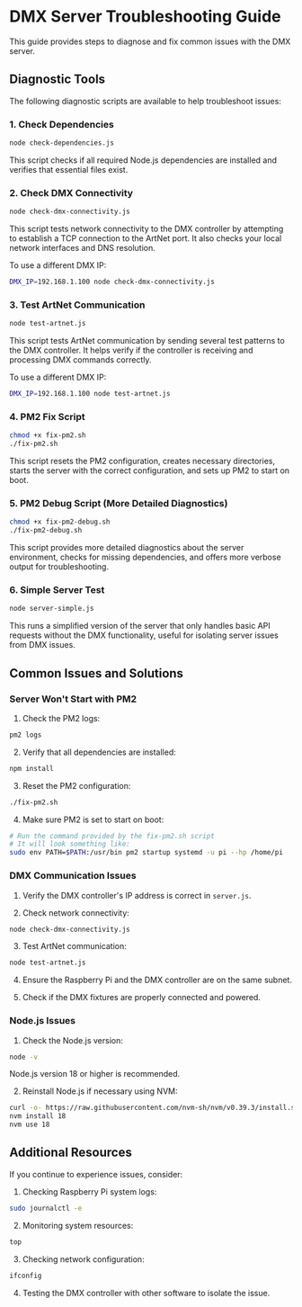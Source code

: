 # DMX Server Troubleshooting Guide

This guide provides steps to diagnose and fix common issues with the DMX server.

## Diagnostic Tools

The following diagnostic scripts are available to help troubleshoot issues:

### 1. Check Dependencies
```bash
node check-dependencies.js
```
This script checks if all required Node.js dependencies are installed and verifies that essential files exist.

### 2. Check DMX Connectivity
```bash
node check-dmx-connectivity.js
```
This script tests network connectivity to the DMX controller by attempting to establish a TCP connection to the ArtNet port. It also checks your local network interfaces and DNS resolution.

To use a different DMX IP:
```bash
DMX_IP=192.168.1.100 node check-dmx-connectivity.js
```

### 3. Test ArtNet Communication
```bash
node test-artnet.js
```
This script tests ArtNet communication by sending several test patterns to the DMX controller. It helps verify if the controller is receiving and processing DMX commands correctly.

To use a different DMX IP:
```bash
DMX_IP=192.168.1.100 node test-artnet.js
```

### 4. PM2 Fix Script
```bash
chmod +x fix-pm2.sh
./fix-pm2.sh
```
This script resets the PM2 configuration, creates necessary directories, starts the server with the correct configuration, and sets up PM2 to start on boot.

### 5. PM2 Debug Script (More Detailed Diagnostics)
```bash
chmod +x fix-pm2-debug.sh
./fix-pm2-debug.sh
```
This script provides more detailed diagnostics about the server environment, checks for missing dependencies, and offers more verbose output for troubleshooting.

### 6. Simple Server Test
```bash
node server-simple.js
```
This runs a simplified version of the server that only handles basic API requests without the DMX functionality, useful for isolating server issues from DMX issues.

## Common Issues and Solutions

### Server Won't Start with PM2

1. Check the PM2 logs:
```bash
pm2 logs
```

2. Verify that all dependencies are installed:
```bash
npm install
```

3. Reset the PM2 configuration:
```bash
./fix-pm2.sh
```

4. Make sure PM2 is set to start on boot:
```bash
# Run the command provided by the fix-pm2.sh script
# It will look something like:
sudo env PATH=$PATH:/usr/bin pm2 startup systemd -u pi --hp /home/pi
```

### DMX Communication Issues

1. Verify the DMX controller's IP address is correct in `server.js`.

2. Check network connectivity:
```bash
node check-dmx-connectivity.js
```

3. Test ArtNet communication:
```bash
node test-artnet.js
```

4. Ensure the Raspberry Pi and the DMX controller are on the same subnet.

5. Check if the DMX fixtures are properly connected and powered.

### Node.js Issues

1. Check the Node.js version:
```bash
node -v
```
Node.js version 18 or higher is recommended.

2. Reinstall Node.js if necessary using NVM:
```bash
curl -o- https://raw.githubusercontent.com/nvm-sh/nvm/v0.39.3/install.sh | bash
nvm install 18
nvm use 18
```

## Additional Resources

If you continue to experience issues, consider:

1. Checking Raspberry Pi system logs:
```bash
sudo journalctl -e
```

2. Monitoring system resources:
```bash
top
```

3. Checking network configuration:
```bash
ifconfig
```

4. Testing the DMX controller with other software to isolate the issue. 